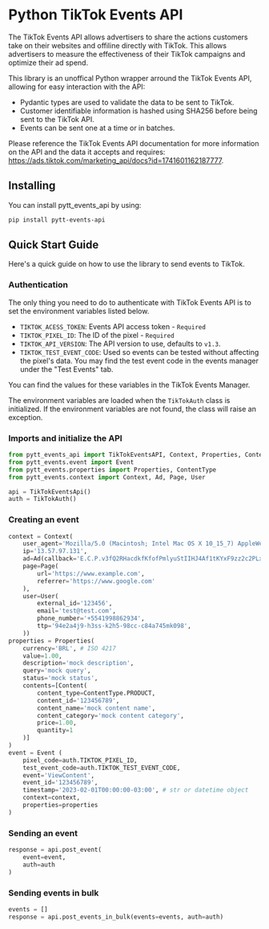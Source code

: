 # Python TikTok Events API

The TikTok Events API allows advertisers to share the actions customers take on their websites and offiline directly with TikTok. This allows advertisers to measure the effectiveness of their TikTok campaigns and optimize their ad spend.

This library is an unoffical Python wrapper arround the TikTok Events API, allowing for easy interaction with the API:
- Pydantic types are used to validate the data to be sent to TikTok.
- Customer identifiable information is hashed using SHA256 before being sent to the TikTok API.
- Events can be sent one at a time or in batches.

Please reference the TikTok Events API documentation for more information on the API and the data it accepts and requires: https://ads.tiktok.com/marketing_api/docs?id=1741601162187777.

## Installing
You can install pytt_events_api by using:
``` bash
pip install pytt-events-api
```

## Quick Start Guide
Here's a quick guide on how to use the library to send events to TikTok.
### Authentication
The only thing you need to do to authenticate with TikTok Events API is to set the environment variables listed below.
- `TIKTOK_ACESS_TOKEN`: Events API access token - `Required`
- `TIKTOK_PIXEL_ID`: The ID of the pixel  - `Required`
- `TIKTOK_API_VERSION`:  The API version to use, defaults to `v1.3`.
- `TIKTOK_TEST_EVENT_CODE`: Used so events can be tested without affecting the pixel's data. You may find the test event code in the events manager under the "Test Events" tab.

You can find the values for these variables in the TikTok Events Manager.

The environment variables are loaded when the `TikTokAuth` class is initialized. If the environment variables are not found, the class will raise an exception.
### Imports and initialize the API
``` python
from pytt_events_api import TikTokEventsAPI, Context, Properties, Content
from pytt_events.event import Event
from pytt_events.properties import Properties, ContentType
from pytt_events.context import Context, Ad, Page, User

api = TikTokEventsApi()
auth = TikTokAuth()
```

### Creating an event
``` python
context = Context(
    user_agent='Mozilla/5.0 (Macintosh; Intel Mac OS X 10_15_7) AppleWebKit/537.36 (KHTML, like Gecko) Chrome/98.0.4758.109 Safari/537.36',
    ip='13.57.97.131',
    ad=Ad(callback='E.C.P.v3fQ2RHacdkfKfofPmlyuStIIHJ4Af1tKYxF9zz2c2PLx1Oaw15oHpcfl5AH' ), # ttclid
    page=Page(
        url='https://www.example.com',
        referrer='https://www.google.com'
    ),
    user=User(
        external_id='123456',
        email='test@test.com',
        phone_number='+5541998862934',
        ttp='94e2a4j9-h3ss-k2h5-98cc-c84a745mk098',
    ))
properties = Properties(
    currency='BRL', # ISO 4217
    value=1.00,
    description='mock description',
    query='mock query',
    status='mock status',
    contents=[Content(
        content_type=ContentType.PRODUCT,
        content_id='123456789',
        content_name='mock content name',
        content_category='mock content category',
        price=1.00,
        quantity=1
    )]
)
event = Event (
    pixel_code=auth.TIKTOK_PIXEL_ID,
    test_event_code=auth.TIKTOK_TEST_EVENT_CODE,
    event='ViewContent',
    event_id='123456789',
    timestamp='2023-02-01T00:00:00-03:00', # str or datetime object
    context=context,
    properties=properties
)
```

### Sending an event
``` python
response = api.post_event(
    event=event,
    auth=auth
)
```

### Sending events in bulk
``` python
events = []
response = api.post_events_in_bulk(events=events, auth=auth)
```




